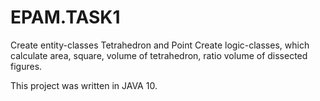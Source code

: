 # EPAM.TASK1
Create entity-classes Tetrahedron and Point
Create logic-classes, which calculate area, square, volume of tetrahedron, ratio volume of dissected figures.

This project was written in JAVA 10.
